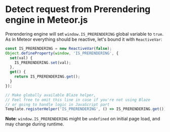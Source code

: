 Detect request from Prerendering engine in Meteor.js
======

Prerendering engine will set `window.IS_PRERENDERING` global variable to `true`. As in Meteor everything should be reactive, let's bound it with `ReactiveVar`:

```js
const IS_PRERENDERING = new ReactiveVar(false);
Object.defineProperty(window, 'IS_PRERENDERING', {
  set(val) {
    IS_PRERENDERING.set(val);
  },
  get() {
    return IS_PRERENDERING.get();
  }
});

// Make globally available Blaze helper,
// Feel free to omit this line in case if you're not using Blaze
// or going to handle logic in JavaScript part
Template.registerHelper('IS_PRERENDERING', () => IS_PRERENDERING.get());
```

__Note__: `window.IS_PRERENDERING` might be `undefined` on initial page load, and may change during runtime.
